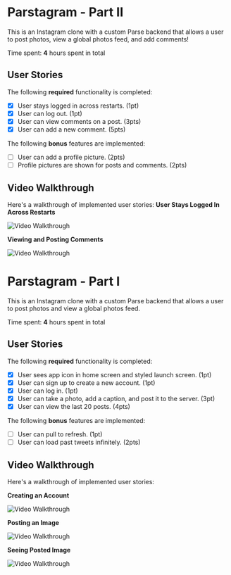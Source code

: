 # Parstagram - Part II

This is an Instagram clone with a custom Parse backend that allows a user to post photos, view a global photos feed, and add comments!

Time spent: **4** hours spent in total

## User Stories

The following **required** functionality is completed:

- [x] User stays logged in across restarts. (1pt)
- [x] User can log out. (1pt)
- [x] User can view comments on a post. (3pts)
- [x] User can add a new comment. (5pts)

The following **bonus** features are implemented:

- [ ] User can add a profile picture. (2pts)
- [ ] Profile pictures are shown for posts and comments. (2pts)

## Video Walkthrough

Here's a walkthrough of implemented user stories:
**User Stays Logged In Across Restarts**

<img src='https://recordit.co/EKfK2V5FX8.gif' title='Video Walkthrough' width='' alt='Video Walkthrough' />

**Viewing and Posting Comments**

<img src='https://recordit.co/QzxZ6YWmEg.gif' title='Video Walkthrough' width='' alt='Video Walkthrough' />



# Parstagram - Part I

This is an Instagram clone with a custom Parse backend that allows a user to post photos and view a global photos feed.

Time spent: **4** hours spent in total

## User Stories

The following **required** functionality is completed:

- [x] User sees app icon in home screen and styled launch screen. (1pt)
- [x] User can sign up to create a new account. (1pt)
- [x] User can log in. (1pt)
- [x] User can take a photo, add a caption, and post it to the server. (3pt)
- [x] User can view the last 20 posts. (4pts)

The following **bonus** features are implemented:

- [ ] User can pull to refresh. (1pt)
- [ ] User can load past tweets infinitely. (2pts)

## Video Walkthrough

Here's a walkthrough of implemented user stories:

**Creating an Account**

<img src='https://recordit.co/NKZP8zA2j1.gif' title='Video Walkthrough' width='' alt='Video Walkthrough' />

**Posting an Image**

<img src='https://recordit.co/dgOxI8b3Xj.gif' title='Video Walkthrough' width='' alt='Video Walkthrough' />

**Seeing Posted Image**

<img src='https://recordit.co/elliudLUoL.gif' title='Video Walkthrough' width='' alt='Video Walkthrough' />
